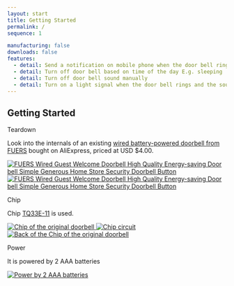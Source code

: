 ```yaml
---
layout: start
title: Getting Started
permalink: /
sequence: 1

manufacturing: false
downloads: false
features:
  - detail: Send a notification on mobile phone when the door bell rings
  - detail: Turn off door bell based on time of the day E.g. sleeping
  - detail: Turn off door bell sound manually
  - detail: Turn on a light signal when the door bell rings and the sound is off E.g. in a Zoom call
---
```

<section class="section is-small">
  <div class="container">
    <h2 class="title is-1">Getting Started</h2>
    <div class="tile is-ancestor">
      <div class="tile is-vertical is-12">
        <div class="tile">
          <div class="tile is-parent">
            <article class="tile is-child notification">
              <p class="title">Teardown</p>
              <p class="subtitle">Look into the internals of an existing <a href="https://www.aliexpress.com/item/1005001632340110.html">wired battery-powered doorbell from FUERS</a> bought on AliExpress, priced at USD $4.00.</p>
              <a href="{{site.url}}/images/prototype/initial-doorbell.jpg">
                <img src="{{site.url}}/images/prototype/initial-doorbell.jpg" alt="FUERS Wired Guest Welcome Doorbell High Quality Energy-saving Door bell Simple Generous Home Store Security Doorbell Button">
              </a>
              <a href="{{site.url}}/images/prototype/front.jpg">
                <img src="{{site.url}}/images/prototype/front.jpg" alt="FUERS Wired Guest Welcome Doorbell High Quality Energy-saving Door bell Simple Generous Home Store Security Doorbell Button">
              </a>
            </article>
          </div>
          <div class="tile is-parent">
            <article class="tile is-child notification">
              <p class="title">Chip</p>
              <p class="subtitle">Chip <a href="https://www.yoycart.com/Product/550682313846/">TQ33E-11</a> is used.</p>
              <a href="{{site.url}}/images/prototype/initial-doorbell-chip.jpg">
                <img src="{{site.url}}/images/prototype/initial-doorbell-chip.jpg" alt="Chip of the original doorbell">
              </a>
              <a href="{{site.url}}/images/prototype/initial-doorbell-circuit.jpeg">
                <img src="{{site.url}}/images/prototype/initial-doorbell-circuit.jpeg" alt="Chip circuit">
              </a>
              <a href="{{site.url}}/images/prototype/initial-doorbell-chip-back.jpg">
                <img src="{{site.url}}/images/prototype/initial-doorbell-chip-back.jpg" alt="Back of the Chip of the original doorbell">
              </a>
            </article>
          </div>
          <div class="tile is-parent">
            <article class="tile is-child notification">
              <p class="title">Power</p>
              <p class="subtitle">It is powered by 2 AAA batteries</p>
              <a href="{{site.url}}/images/prototype/initial-doorbell-power.jpg">
                <img src="{{site.url}}/images/prototype/initial-doorbell-power.jpg" alt="Power by 2 AAA batteries">
              </a>
            </article>
          </div>
        </div>
      </div>
    </div>
  </div>
</section>
